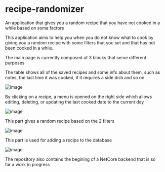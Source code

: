# recipe-randomizer
An application that gives you a random recipe that you have not cooked in a while based on some factors

This application aims to help you when you do not know what to cook by giving you a random recipe with some filters that you set and that has not been cooked in a while.

The main page is currently composed of 3 blocks that serve different purposes

The table shows all of the saved recipes and some info about them, such as notes, the last time it was cooked, if it requires a side dish and so on

![image](https://github.com/Matt757/recipe-randomizer/assets/61180595/9b8395cd-85a3-4644-b3a5-3ac07a84cf0f)

By clicking on a recipe, a menu is opened on the right side which allows editing, deleting, or updating the last cooked date to the current day

![image](https://github.com/Matt757/recipe-randomizer/assets/61180595/ecd82494-8c57-48b3-9f06-362814dccb08)


This part gives a random recipe based on the 2 filters

![image](https://github.com/Matt757/recipe-randomizer/assets/61180595/84c65c2b-6657-44fa-8472-4b23f78e270c)


This part is used for adding a recipe to the database

![image](https://github.com/Matt757/recipe-randomizer/assets/61180595/b4a1470b-a722-421c-a593-d90c28c83d15)


The repository also contains the begining of a NetCore backend that is so far a work in progress
